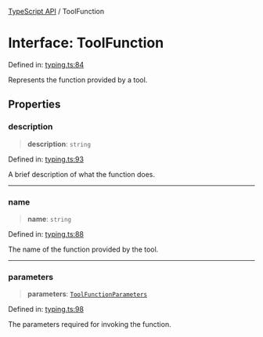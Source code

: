 [TypeScript API](../index.md) / ToolFunction

# Interface: ToolFunction

Defined in: [typing.ts:84](https://github.com/adap/flower/blob/0a8a2219007e2bbfc1082df3392f666e281d1516/intelligence/ts/src/typing.ts#L84)

Represents the function provided by a tool.

## Properties

### description

> **description**: `string`

Defined in: [typing.ts:93](https://github.com/adap/flower/blob/0a8a2219007e2bbfc1082df3392f666e281d1516/intelligence/ts/src/typing.ts#L93)

A brief description of what the function does.

***

### name

> **name**: `string`

Defined in: [typing.ts:88](https://github.com/adap/flower/blob/0a8a2219007e2bbfc1082df3392f666e281d1516/intelligence/ts/src/typing.ts#L88)

The name of the function provided by the tool.

***

### parameters

> **parameters**: [`ToolFunctionParameters`](ToolFunctionParameters.md)

Defined in: [typing.ts:98](https://github.com/adap/flower/blob/0a8a2219007e2bbfc1082df3392f666e281d1516/intelligence/ts/src/typing.ts#L98)

The parameters required for invoking the function.
